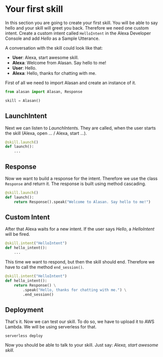 # Your first skill

In this section you are going to create your first skill. You will be able to say hello and your skill will greet you back. Therefore we need one custom intent. Create a custom intent called `HelloIntent` in the Alexa Developer Console and add *Hello* as a Sample Utterance.

A conversation with the skill could look like that:

- **User**: Alexa, start awesome skill.
- **Alexa**: Welcome from Alasan. Say hello to me!
- **User**: Hello.
- **Alexa**: Hello, thanks for chatting with me.

First of all we need to import Alasan and create an instance of it.

```python
from alasan import Alasan, Response

skill = Alasan()
```

## LaunchIntent

Next we can listen to *LaunchIntent*s. They are called, when the user starts the skill (Alexa, open ... / Alexa, start ...).

```python
@skill.launch()
def launch():
    ...
```

## Response

Now we want to build a response for the intent. Therefore we use the class `Response` and return it. The response is built using method cascading.

```python
@skill.launch()
def launch():
    return Response().speak("Welcome to Alasan. Say hello to me!")
```

## Custom Intent

After that Alexa waits for a new intent. If the user says *Hello*, a *HelloIntent* will be fired.

```python
@skill.intent("HelloIntent")
def hello_intent():
    ...
```

This time we want to respond, but then the skill should end. Therefore we have to call the method `end_session()`.

```python
@skill.intent("HelloIntent")
def hello_intent():
    return Response() \
        .speak("Hello, thanks for chatting with me.") \
        .end_session()
```

## Deployment

That's it. Now we can test our skill. To do so, we have to upload it to AWS Lambda. We will be using serverless for that.

```shell
serverless deploy
```

Now you should be able to talk to your skill. Just say: *Alexa, start awesome skill.*